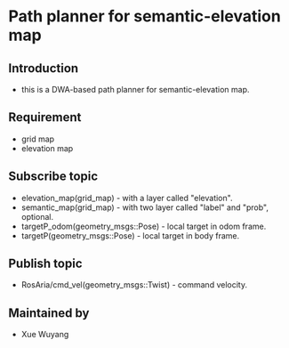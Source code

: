# Path planner for semantic-elevation map
## Introduction
* this is a DWA-based path planner for semantic-elevation map.
## Requirement
* grid map
* elevation map
## Subscribe topic
* elevation_map(grid_map) - with a layer called "elevation".
* semantic_map(grid_map) - with two layer called "label" and "prob", optional.
* targetP_odom(geometry_msgs::Pose) - local target in odom frame.
* targetP(geometry_msgs::Pose) - local target in body frame.
## Publish topic
* RosAria/cmd_vel(geometry_msgs::Twist) - command velocity.
## Maintained by
* Xue Wuyang
